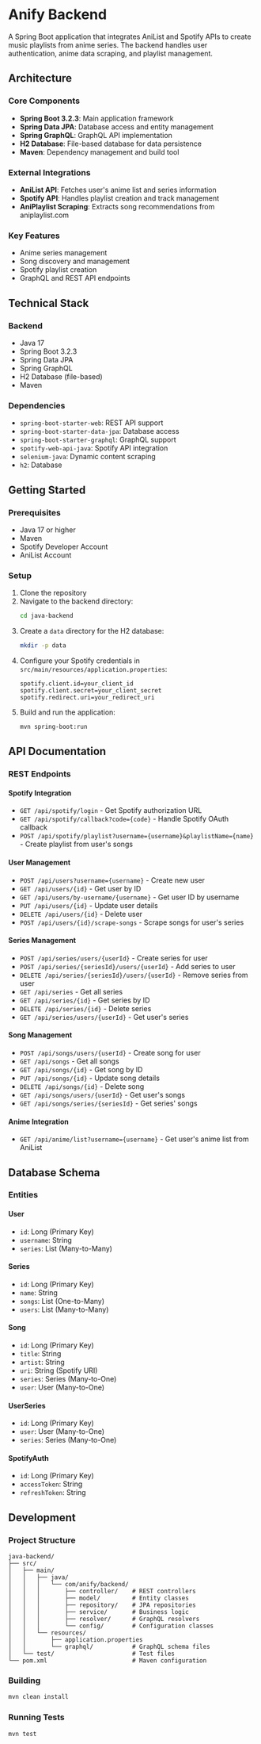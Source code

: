 # Anify Backend

A Spring Boot application that integrates AniList and Spotify APIs to create music playlists from anime series. The backend handles user authentication, anime data scraping, and playlist management.

## Architecture

### Core Components
- **Spring Boot 3.2.3**: Main application framework
- **Spring Data JPA**: Database access and entity management
- **Spring GraphQL**: GraphQL API implementation
- **H2 Database**: File-based database for data persistence
- **Maven**: Dependency management and build tool

### External Integrations
- **AniList API**: Fetches user's anime list and series information
- **Spotify API**: Handles playlist creation and track management
- **AniPlaylist Scraping**: Extracts song recommendations from aniplaylist.com

### Key Features
- Anime series management
- Song discovery and management
- Spotify playlist creation
- GraphQL and REST API endpoints

## Technical Stack

### Backend
- Java 17
- Spring Boot 3.2.3
- Spring Data JPA
- Spring GraphQL
- H2 Database (file-based)
- Maven

### Dependencies
- `spring-boot-starter-web`: REST API support
- `spring-boot-starter-data-jpa`: Database access
- `spring-boot-starter-graphql`: GraphQL support
- `spotify-web-api-java`: Spotify API integration
- `selenium-java`: Dynamic content scraping
- `h2`: Database

## Getting Started

### Prerequisites
- Java 17 or higher
- Maven
- Spotify Developer Account
- AniList Account

### Setup
1. Clone the repository
2. Navigate to the backend directory:
   ```bash
   cd java-backend
   ```
3. Create a `data` directory for the H2 database:
   ```bash
   mkdir -p data
   ```
4. Configure your Spotify credentials in `src/main/resources/application.properties`:
   ```properties
   spotify.client.id=your_client_id
   spotify.client.secret=your_client_secret
   spotify.redirect.uri=your_redirect_uri
   ```
5. Build and run the application:
   ```bash
   mvn spring-boot:run
   ```

## API Documentation

### REST Endpoints

#### Spotify Integration
- `GET /api/spotify/login` - Get Spotify authorization URL
- `GET /api/spotify/callback?code={code}` - Handle Spotify OAuth callback
- `POST /api/spotify/playlist?username={username}&playlistName={name}` - Create playlist from user's songs

#### User Management
- `POST /api/users?username={username}` - Create new user
- `GET /api/users/{id}` - Get user by ID
- `GET /api/users/by-username/{username}` - Get user ID by username
- `PUT /api/users/{id}` - Update user details
- `DELETE /api/users/{id}` - Delete user
- `POST /api/users/{id}/scrape-songs` - Scrape songs for user's series

#### Series Management
- `POST /api/series/users/{userId}` - Create series for user
- `POST /api/series/{seriesId}/users/{userId}` - Add series to user
- `DELETE /api/series/{seriesId}/users/{userId}` - Remove series from user
- `GET /api/series` - Get all series
- `GET /api/series/{id}` - Get series by ID
- `DELETE /api/series/{id}` - Delete series
- `GET /api/series/users/{userId}` - Get user's series

#### Song Management
- `POST /api/songs/users/{userId}` - Create song for user
- `GET /api/songs` - Get all songs
- `GET /api/songs/{id}` - Get song by ID
- `PUT /api/songs/{id}` - Update song details
- `DELETE /api/songs/{id}` - Delete song
- `GET /api/songs/users/{userId}` - Get user's songs
- `GET /api/songs/series/{seriesId}` - Get series' songs

#### Anime Integration
- `GET /api/anime/list?username={username}` - Get user's anime list from AniList

## Database Schema

### Entities

#### User
- `id`: Long (Primary Key)
- `username`: String
- `series`: List<Series> (Many-to-Many)

#### Series
- `id`: Long (Primary Key)
- `name`: String
- `songs`: List<Song> (One-to-Many)
- `users`: List<User> (Many-to-Many)

#### Song
- `id`: Long (Primary Key)
- `title`: String
- `artist`: String
- `uri`: String (Spotify URI)
- `series`: Series (Many-to-One)
- `user`: User (Many-to-One)

#### UserSeries
- `id`: Long (Primary Key)
- `user`: User (Many-to-One)
- `series`: Series (Many-to-One)

#### SpotifyAuth
- `id`: Long (Primary Key)
- `accessToken`: String
- `refreshToken`: String

## Development

### Project Structure
```
java-backend/
├── src/
│   ├── main/
│   │   ├── java/
│   │   │   └── com/anify/backend/
│   │   │       ├── controller/    # REST controllers
│   │   │       ├── model/         # Entity classes
│   │   │       ├── repository/    # JPA repositories
│   │   │       ├── service/       # Business logic
│   │   │       ├── resolver/      # GraphQL resolvers
│   │   │       └── config/        # Configuration classes
│   │   └── resources/
│   │       ├── application.properties
│   │       └── graphql/           # GraphQL schema files
│   └── test/                      # Test files
└── pom.xml                        # Maven configuration
```

### Building
```bash
mvn clean install
```

### Running Tests
```bash
mvn test
```